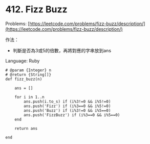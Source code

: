 # 412. Fizz Buzz

Problems: [https://leetcode.com/problems/fizz-buzz/description/](https://leetcode.com/problems/fizz-buzz/description/)

作法：

* 判斷是否為3或5的倍數，再將對應的字串放到ans

Language: Ruby

```
# @param {Integer} n
# @return {String[]}
def fizz_buzz(n)
    
    ans = []
    
    for i in 1..n        
        ans.push(i.to_s) if (i%3!=0 && i%5!=0)
        ans.push('Fizz') if (i%3==0 && i%5!=0)
        ans.push('Buzz') if (i%3!=0 && i%5==0)
        ans.push('FizzBuzz') if (i%3==0 && i%5==0)        
    end
    
    return ans
    
end
```





